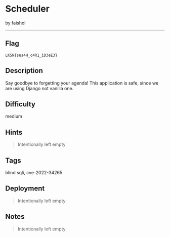 # Scheduler

by faishol

---

## Flag

```
LKSN{sus4H_c4R1_iD3eE3}
```

## Description
Say goodbye to forgetting your agenda! This application is safe, since we are using Django not vanilla one.

## Difficulty
medium

## Hints
> Intentionally left empty

## Tags
blind sqli, cve-2022-34265

## Deployment
> Intentionally left empty

## Notes
> Intentionally left empty